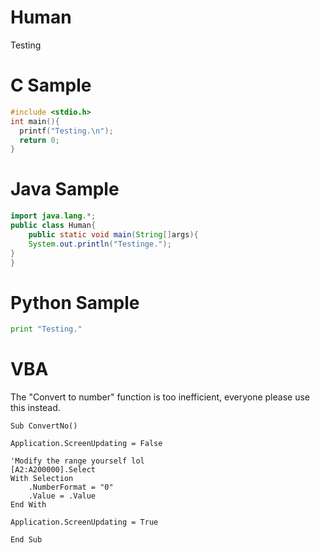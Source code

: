 # Human
Testing


# C Sample

```c
#include <stdio.h>
int main(){
  printf("Testing.\n");
  return 0;
}
```

# Java Sample

```java
import java.lang.*;
public class Human{
	public static void main(String[]args){
  	System.out.println("Testinge.");
}
}
```

# Python Sample
```python
print "Testing."
```

# VBA 
The "Convert to number" function is too inefficient, everyone please use this instead.
```VBA
Sub ConvertNo()

Application.ScreenUpdating = False

'Modify the range yourself lol
[A2:A200000].Select
With Selection
    .NumberFormat = "0"
    .Value = .Value
End With

Application.ScreenUpdating = True

End Sub
```
